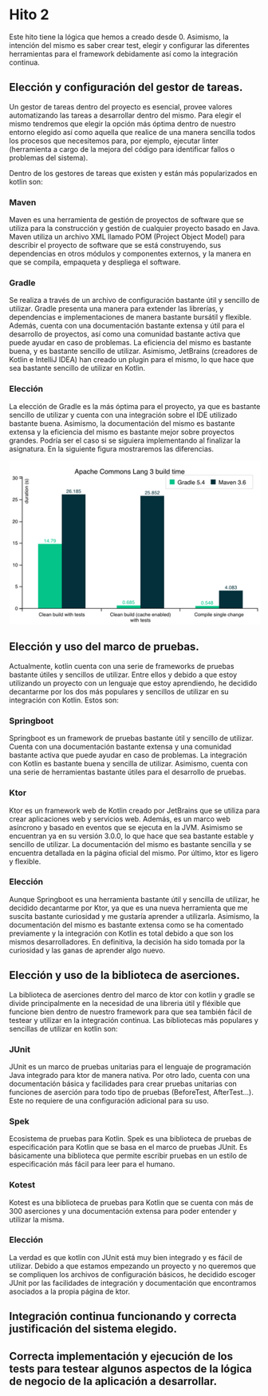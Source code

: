 # Hito 2
Este hito tiene la lógica que hemos a creado desde 0. Asimismo, la intención del mismo
es saber crear test, elegir y configurar las diferentes herramientas para el framework debidamente 
así como la integración continua.

## Elección y configuración del gestor de tareas.
Un gestor de tareas dentro del proyecto es esencial, provee valores automatizando las tareas a
desarrollar dentro del mismo. Para elegir el mismo tendremos que elegir la opción más óptima 
dentro de nuestro entorno elegido así como aquella que realice de una manera sencilla todos los 
procesos que necesitemos para, por ejemplo, ejecutar linter (herramienta a cargo de la mejora 
del código para identificar fallos o problemas del sistema).

Dentro de los gestores de tareas que existen y están más popularizados en kotlin son:
### Maven
Maven es una herramienta de gestión de proyectos de software que se utiliza para la construcción 
y gestión de cualquier proyecto basado en Java. Maven utiliza un archivo XML llamado POM (Project Object Model) 
para describir el proyecto de software que se está construyendo, sus dependencias en otros módulos y componentes 
externos, y la manera en que se compila, empaqueta y despliega el software. 

### Gradle
Se realiza a través de un archivo de configuración bastante útil y sencillo de utilizar.
Gradle presenta una manera para extender las librerías, y dependencias e implementaciones de manera bastante
bursátil y flexible. Además, cuenta con una documentación bastante extensa y útil para el desarrollo de
proyectos, así como una comunidad bastante activa que puede ayudar en caso de problemas. La eficiencia del mismo
es bastante buena, y es bastante sencillo de utilizar. Asimismo, JetBrains (creadores de Kotlin e IntelliJ IDEA)
han creado un plugin para el mismo, lo que hace que sea bastante sencillo de utilizar en Kotlin.

###  Elección
La elección de Gradle es la más óptima para el proyecto, ya que es bastante sencillo de utilizar y cuenta con
una integración sobre el IDE utilizado bastante buena. Asimismo, la documentación del mismo es bastante extensa
y la eficiencia del mismo es bastante mejor sobre proyectos grandes. Podría ser el caso si se siguiera implementando
al finalizar la asignatura. En la siguiente figura mostraremos las diferencias.

![img.png](img.png)

## Elección y uso del marco de pruebas.
Actualmente, kotlin cuenta con una serie de frameworks de pruebas bastante útiles y sencillos de utilizar. Entre ellos y
debido a que estoy utilizando un proyecto con un lenguaje que estoy aprendiendo, he decidido decantarme por los dos más
populares y sencillos de utilizar en su integración con Kotlin. Estos son:

### Springboot
Springboot es un framework de pruebas bastante útil y sencillo de utilizar. Cuenta con una documentación bastante extensa
y una comunidad bastante activa que puede ayudar en caso de problemas. La integración con Kotlin es bastante buena y sencilla
de utilizar. Asimismo, cuenta con una serie de herramientas bastante útiles para el desarrollo de pruebas.

### Ktor
Ktor es un framework web de Kotlin creado por JetBrains que se utiliza para crear aplicaciones web y servicios web.
Además, es un marco web asíncrono y basado en eventos que se ejecuta en la JVM. Asimismo se encuentran ya en su versión
3.0.0, lo que hace que sea bastante estable y sencillo de utilizar. La documentación del mismo es bastante sencilla y 
se encuentra detallada en la página oficial del mismo. Por último, ktor es ligero y flexible.

### Elección
Aunque Springboot es una herramienta bastante útil y sencilla de utilizar, he decidido decantarme por Ktor, ya que es
una nueva herramienta que me suscita bastante curiosidad y me gustaría aprender a utilizarla. Asimismo, la documentación
del mismo es bastante extensa como se ha comentado previamente y la integración con Kotlin es total debido a que son los 
mismos desarrolladores. En definitiva, la decisión ha sido tomada por la curiosidad y las ganas de aprender algo nuevo.

## Elección y uso de la biblioteca de aserciones.
La biblioteca de aserciones dentro del marco de ktor con kotlin y gradle se divide principalmente en la necesidad de una 
libreria útil y fléxible que funcione bien dentro de nuestro framework para que sea también fácil de testear
y utilizar en la integración continua. Las bibliotecas más populares y sencillas de utilizar en kotlin son:

### JUnit
JUnit es un marco de pruebas unitarias para el lenguaje de programación Java integrado para ktor de manera nativa. 
Por otro lado, cuenta con una documentación básica y facilidades para crear pruebas unitarias con funciones de aserción
para todo tipo de pruebas (BeforeTest, AfterTest...). Este no requiere de una configuración adicional para su uso.

### Spek
Ecosistema de pruebas para Kotlin. Spek es una biblioteca de pruebas de especificación para Kotlin que se basa en el
marco de pruebas JUnit. Es básicamente una biblioteca que permite escribir pruebas en un estilo de especificación más
fácil para leer para el humano.

### Kotest
Kotest es una biblioteca de pruebas para Kotlin que se cuenta con más de 300 aserciones y una documentación extensa para
poder entender y utilizar la misma.

### Elección
La verdad es que kotlin con JUnit está muy bien integrado y es fácil de utilizar. Debido a que estamos empezando un proyecto
y no queremos que se compliquen los archivos de configuración básicos, he decidido escoger JUnit por las 
facilidades de integración y documentación que encontramos asociados a la propia página de ktor.

## Integración continua funcionando y correcta justificación del sistema elegido.

## Correcta implementación y ejecución de los tests para testear algunos aspectos de la lógica de negocio de la aplicación a desarrollar.
   